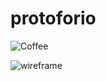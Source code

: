 # protoforio

![Coffee](https://user-images.githubusercontent.com/56320722/146451409-4ce46e8f-e7fc-433b-8a20-083676a40bfc.jpg)

![wireframe](https://user-images.githubusercontent.com/56320722/146470797-5a9483a8-1c9f-43f6-943c-a0e1f3e60e0f.png)
